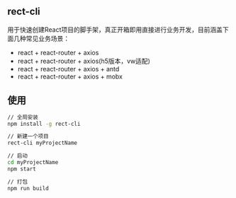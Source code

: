 ## rect-cli  
用于快速创建React项目的脚手架，真正开箱即用直接进行业务开发，目前涵盖下面几种常见业务场景：  
- react + react-router + axios  
- react + react-router + axios(h5版本，vw适配)  
- react + react-router + axios + antd  
- react + react-router + axios + mobx  


## 使用  
```sh
// 全局安装
npm install -g rect-cli

// 新建一个项目
rect-cli myProjectName

// 启动
cd myProjectName
npm start

// 打包
npm run build
```
